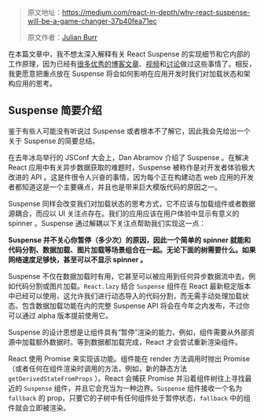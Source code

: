 > 原文地址：https://medium.com/react-in-depth/why-react-suspense-will-be-a-game-changer-37b40fea71ec
>
> 原文作者：[Julian Burr](https://github.com/julianburr)

在本篇文章中，我不想太深入解释有关 React Suspense 的实现细节和它内部的工作原理，因为已经有[很多](https://auth0.com/blog/time-slice-suspense-react16/)[优秀的](https://hackernoon.com/building-a-polyfill-for-react-suspense-f1c7baf18ca1)[博客文章](https://reactjs.org/blog/2018/03/01/sneak-peek-beyond-react-16.html)、[视频](https://www.youtube.com/watch?v=SCQgE4mTnjU)和[讨论](https://www.youtube.com/watch?v=z-6JC0_cOns)做过这些事情了。相反，我更愿意把重点放在 Suspense 将会如何影响在应用开发时我们对加载状态和架构应用的思考。

## Suspense 简要介绍

鉴于有些人可能没有听说过 Suspense 或者根本不了解它，因此我会先给出一个关于 Suspense 的简要总结。

在去年冰岛举行的 JSConf 大会上，Dan Abramov 介绍了 Suspense 。在解决 React 应用中有关异步数据获取的难题时，Suspense 被称作是对开发者体验极大改进的 API 。这是件很令人兴奋的事情，因为每个正在构建动态 web 应用的开发者都知道这是一个主要痛点，并且也是带来巨大模版代码的原因之一。

Suspense 同样会改变我们对加载状态的思考方式，它不应该与加载组件或者数据源耦合，而应以 UI 关注点存在。我们的应用应该在用户体验中显示有意义的 spinner 。Suspense 通过解耦以下关注点帮助我们实现这一点：

**Suspense 并不关心你暂停（多少次）的原因，因此一个简单的 spinner 就能和代码分割、数据加载、图片加载等场景组合在一起。无论下面的树需要什么。如果网络速度足够快，甚至可以不显示 spinner 。**

Suspense 不仅在数据加载时有用，它甚至可以被应用到任何异步数据流中去。例如代码分割或图片加载。`React.lazy` 结合 `Suspense` 组件在 React 最新稳定版本中已经可以使用，这允许我们进行动态导入的代码分割，而无需手动处理加载状态。包含数据加载功能在内的完整 Suspense API 将会在今年之内发布，不过你可以通过 alpha 版本提前使用它。

Suspense 的设计思想是让组件具有“暂停”渲染的能力，例如，组件需要从外部资源中加载额外数据时。等到数据都加载完成，React 才会尝试重新渲染组件。

React 使用 Promise 来实现该功能。组件能在 render 方法调用时抛出 Promise（或者任何在组件渲染时调用的方法，例如，新的静态方法 `getDerivedStateFromProps` ）。React 会捕获 Promise 并沿着组件树往上寻找最近的 `Suspense` 组件，并且它会充当为一种边界。`Suspense` 组件接收一个名为 `fallback` 的 prop，只要它的子树中有任何组件处于暂停状态，`fallback` 中的组件就会立即被渲染。

